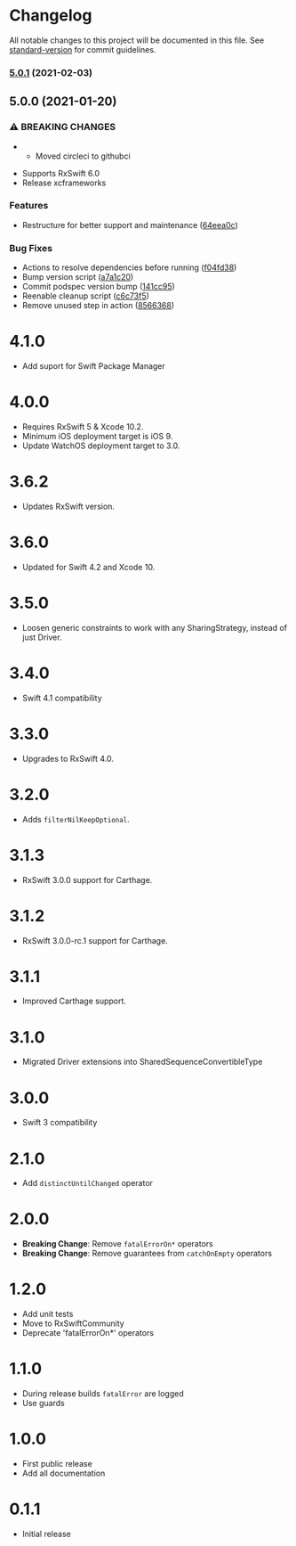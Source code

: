 # Changelog

All notable changes to this project will be documented in this file. See [standard-version](https://github.com/conventional-changelog/standard-version) for commit guidelines.

### [5.0.1](https://github.com/RxSwiftCommunity/RxOptional/branches/compare/v5.0.1%0Dv5.0.0) (2021-02-03)

## 5.0.0 (2021-01-20)


### ⚠ BREAKING CHANGES

* - Moved circleci to githubci
- Supports RxSwift 6.0
- Release xcframeworks

### Features

* Restructure for better support and maintenance ([64eea0c](https://github.com/RxSwiftCommunity/RxOptional/commits/64eea0c51152d1dc89c076a6df133e2b0191f37b))


### Bug Fixes

* Actions to resolve dependencies before running ([f04fd38](https://github.com/RxSwiftCommunity/RxOptional/commits/f04fd38f67c529ab70da0e3802898e833129aaec))
* Bump version script ([a7a1c20](https://github.com/RxSwiftCommunity/RxOptional/commits/a7a1c20ec46104b10c8bd45767dc326b4a0b3405))
* Commit podspec version bump ([141cc95](https://github.com/RxSwiftCommunity/RxOptional/commits/141cc95fcebc5707c81419849b9c88cfb059aa4c))
* Reenable cleanup script ([c6c73f5](https://github.com/RxSwiftCommunity/RxOptional/commits/c6c73f53280c1f20d7a8415482f6de0d42fe2112))
* Remove unused step in action ([8566368](https://github.com/RxSwiftCommunity/RxOptional/commits/8566368791b701ce309249c9167011261a188558))

# 4.1.0

- Add suport for Swift Package Manager

# 4.0.0

- Requires RxSwift 5 & Xcode 10.2.
- Minimum iOS deployment target is iOS 9.
- Update WatchOS deployment target to 3.0.

# 3.6.2

- Updates RxSwift version.

# 3.6.0

- Updated for Swift 4.2 and Xcode 10.

# 3.5.0

- Loosen generic constraints to work with any SharingStrategy, instead of just Driver.

# 3.4.0

- Swift 4.1 compatibility

# 3.3.0

- Upgrades to RxSwift 4.0.

# 3.2.0

- Adds `filterNilKeepOptional`.

# 3.1.3

- RxSwift 3.0.0 support for Carthage.

# 3.1.2

- RxSwift 3.0.0-rc.1 support for Carthage.

# 3.1.1

- Improved Carthage support.

# 3.1.0

- Migrated Driver extensions into SharedSequenceConvertibleType

# 3.0.0

- Swift 3 compatibility

# 2.1.0

- Add `distinctUntilChanged` operator

# 2.0.0

- **Breaking Change**: Remove `fatalErrorOn*` operators
- **Breaking Change**: Remove guarantees from `catchOnEmpty` operators

# 1.2.0

- Add unit tests
- Move to RxSwiftCommunity
- Deprecate 'fatalErrorOn*' operators

# 1.1.0

- During release builds `fatalError` are logged
- Use guards

# 1.0.0

- First public release
- Add all documentation

# 0.1.1

- Initial release
